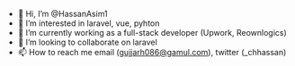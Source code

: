 - 👋 Hi, I’m @HassanAsim1
- 👀 I’m interested in laravel, vue, pyhton
- 🌱 I’m currently working as a full-stack developer (Upwork, Reownlogics)
- 💞️ I’m looking to collaborate on laravel
- 📫 How to reach me email (gujjarh086@gamul.com), twitter (_chhassan)

<!---
HassanAsim1/HassanAsim1 is a ✨ special ✨ repository because its `README.md` (this file) appears on your GitHub profile.
You can click the Preview link to take a look at your changes.
--->
